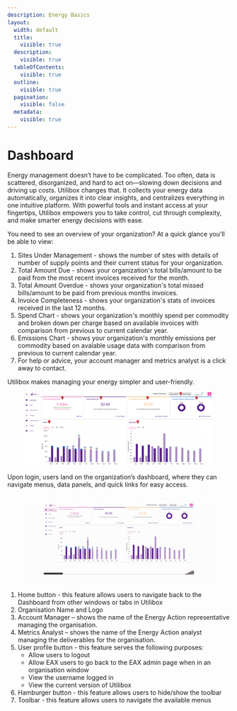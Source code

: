 ```yaml
---
description: Energy Basics
layout:
  width: default
  title:
    visible: true
  description:
    visible: true
  tableOfContents:
    visible: true
  outline:
    visible: true
  pagination:
    visible: false
  metadata:
    visible: true
---
```


# Dashboard

Energy management doesn’t have to be complicated. Too often, data is scattered, disorganized, and hard to act on—slowing down decisions and driving up costs. Utilibox changes that. It collects your energy data automatically, organizes it into clear insights, and centralizes everything in one intuitive platform. With powerful tools and instant access at your fingertips, Utilibox empowers you to take control, cut through complexity, and make smarter energy decisions with ease.

You need to see an overview of your organization? At a quick glance you'll be able to view:

1. Sites Under Management - shows the number of sites with details of number of supply points and their current status for your organization.
2. Total Amount Due - shows your organization's total bills/amount to be paid from the most recent invoices received for the month.
3. Total Amount Overdue - shows your organization's total missed bills/amount to be paid from previous months invoices.
4. Invoice Completeness - shows your organization's stats of invoices received in the last 12 months.
5. Spend Chart - shows your organization's monthly spend per commodity and broken down per charge based on available invoices with comparison from previous to current calendar year.
6. Emissions Chart - shows your organization's monthly emissions per commodity based on avalable usage data with comparison from previous to current calendar year.
7. For help or advice, your account manager and metrics analyst is a click away to contact.

Utilibox makes managing your energy simpler and user-friendly.

<figure><img src="../.gitbook/assets/Dashboard.png" alt=""><figcaption></figcaption></figure>

Upon login, users land on the organization’s dashboard, where they can navigate menus, data panels, and quick links for easy access.

<figure><img src="../.gitbook/assets/Dashboard Toolbar.gif" alt=""><figcaption></figcaption></figure>

1. Home button - this feature allows users to navigate back to the Dashboard from other windows or tabs in Utilibox
2. Organisation Name and Logo
3. Account Manager – shows the name of the Energy Action representative managing the organisation.
4. Metrics Analyst – shows the name of the Energy Action analyst managing the deliverables for the organisation.
5. User profile button - this feature serves the following purposes:
   * Allow users to logout
   * Allow EAX users to go back to the EAX admin page when in an organisation window
   * View the username logged in
   * View the current version of Utilibox
6. Hamburger button - this feature allows users to hide/show the toolbar
7. Toolbar - this feature allows users to navigate the available menus

